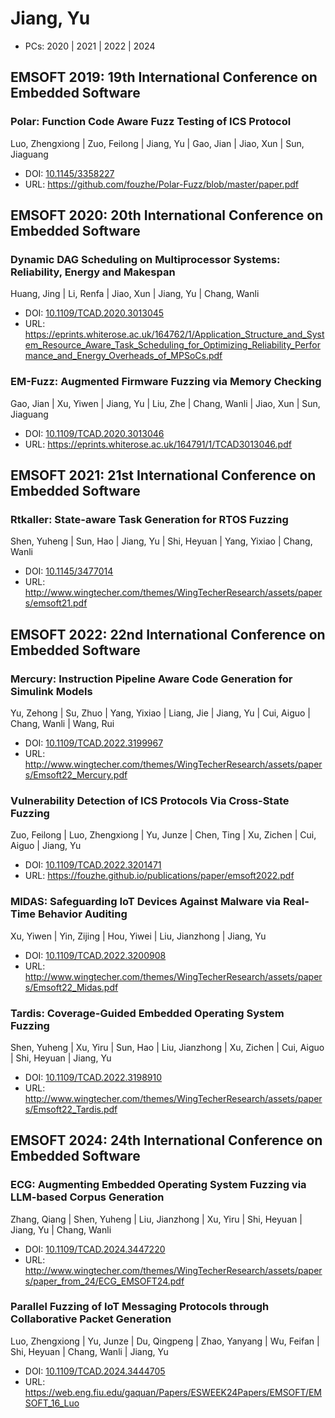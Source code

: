 # Jiang, Yu

* PCs: 2020 | 2021 | 2022 | 2024

## EMSOFT 2019: 19th International Conference on Embedded Software

### Polar: Function Code Aware Fuzz Testing of ICS Protocol
Luo, Zhengxiong | Zuo, Feilong | Jiang, Yu | Gao, Jian | Jiao, Xun | Sun, Jiaguang
* DOI: [10.1145/3358227](https://doi.org/10.1145/3358227)
* URL: <https://github.com/fouzhe/Polar-Fuzz/blob/master/paper.pdf>

## EMSOFT 2020: 20th International Conference on Embedded Software

### Dynamic DAG Scheduling on Multiprocessor Systems: Reliability, Energy and Makespan
Huang, Jing | Li, Renfa | Jiao, Xun | Jiang, Yu | Chang, Wanli
* DOI: [10.1109/TCAD.2020.3013045](https://doi.org/10.1109/TCAD.2020.3013045)
* URL: <https://eprints.whiterose.ac.uk/164762/1/Application_Structure_and_System_Resource_Aware_Task_Scheduling_for_Optimizing_Reliability_Performance_and_Energy_Overheads_of_MPSoCs.pdf>

### EM-Fuzz: Augmented Firmware Fuzzing via Memory Checking
Gao, Jian | Xu, Yiwen | Jiang, Yu | Liu, Zhe | Chang, Wanli | Jiao, Xun | Sun, Jiaguang
* DOI: [10.1109/TCAD.2020.3013046](https://doi.org/10.1109/TCAD.2020.3013046)
* URL: <https://eprints.whiterose.ac.uk/164791/1/TCAD3013046.pdf>

## EMSOFT 2021: 21st International Conference on Embedded Software

### Rtkaller: State-aware Task Generation for RTOS Fuzzing
Shen, Yuheng | Sun, Hao | Jiang, Yu | Shi, Heyuan | Yang, Yixiao | Chang, Wanli
* DOI: [10.1145/3477014](https://doi.org/10.1145/3477014)
* URL: <http://www.wingtecher.com/themes/WingTecherResearch/assets/papers/emsoft21.pdf>

## EMSOFT 2022: 22nd International Conference on Embedded Software

### Mercury: Instruction Pipeline Aware Code Generation for Simulink Models
Yu, Zehong | Su, Zhuo | Yang, Yixiao | Liang, Jie | Jiang, Yu | Cui, Aiguo | Chang, Wanli | Wang, Rui
* DOI: [10.1109/TCAD.2022.3199967](https://doi.org/10.1109/TCAD.2022.3199967)
* URL: <http://www.wingtecher.com/themes/WingTecherResearch/assets/papers/Emsoft22_Mercury.pdf>

### Vulnerability Detection of ICS Protocols Via Cross-State Fuzzing
Zuo, Feilong | Luo, Zhengxiong | Yu, Junze | Chen, Ting | Xu, Zichen | Cui, Aiguo | Jiang, Yu
* DOI: [10.1109/TCAD.2022.3201471](https://doi.org/10.1109/TCAD.2022.3201471)
* URL: <https://fouzhe.github.io/publications/paper/emsoft2022.pdf>

### MIDAS: Safeguarding IoT Devices Against Malware via Real-Time Behavior Auditing
Xu, Yiwen | Yin, Zijing | Hou, Yiwei | Liu, Jianzhong | Jiang, Yu
* DOI: [10.1109/TCAD.2022.3200908](https://doi.org/10.1109/TCAD.2022.3200908)
* URL: <http://www.wingtecher.com/themes/WingTecherResearch/assets/papers/Emsoft22_Midas.pdf>

### Tardis: Coverage-Guided Embedded Operating System Fuzzing
Shen, Yuheng | Xu, Yiru | Sun, Hao | Liu, Jianzhong | Xu, Zichen | Cui, Aiguo | Shi, Heyuan | Jiang, Yu
* DOI: [10.1109/TCAD.2022.3198910](https://doi.org/10.1109/TCAD.2022.3198910)
* URL: <http://www.wingtecher.com/themes/WingTecherResearch/assets/papers/Emsoft22_Tardis.pdf>

## EMSOFT 2024: 24th International Conference on Embedded Software

### ECG: Augmenting Embedded Operating System Fuzzing via LLM-based Corpus Generation
Zhang, Qiang | Shen, Yuheng | Liu, Jianzhong | Xu, Yiru | Shi, Heyuan | Jiang, Yu | Chang, Wanli
* DOI: [10.1109/TCAD.2024.3447220](https://doi.org/10.1109/TCAD.2024.3447220)
* URL: <http://www.wingtecher.com/themes/WingTecherResearch/assets/papers/paper_from_24/ECG_EMSOFT24.pdf>

### Parallel Fuzzing of IoT Messaging Protocols through Collaborative Packet Generation
Luo, Zhengxiong | Yu, Junze | Du, Qingpeng | Zhao, Yanyang | Wu, Feifan | Shi, Heyuan | Chang, Wanli | Jiang, Yu
* DOI: [10.1109/TCAD.2024.3444705](https://doi.org/10.1109/TCAD.2024.3444705)
* URL: <https://web.eng.fiu.edu/gaquan/Papers/ESWEEK24Papers/EMSOFT/EMSOFT_16_Luo>

